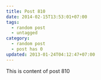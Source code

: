 ```yaml
---
title: Post 810
date: 2014-02-15T13:53:01+07:00
tags:
  - random post
  - untagged
category:
  - random post
  - post has 0
updated: 2013-01-24T04:12:47+07:00
---
```

This is content of post 810